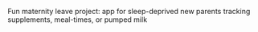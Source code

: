 Fun maternity leave project: app for sleep-deprived new parents tracking supplements, meal-times, or pumped milk
